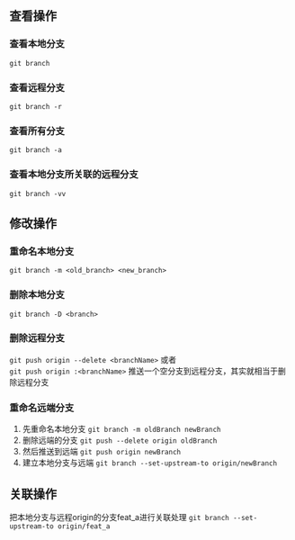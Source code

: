 ## 查看操作

### 查看本地分支    
`git branch`     

### 查看远程分支    
`git branch -r`     

### 查看所有分支    
`git branch -a`     

### 查看本地分支所关联的远程分支    
`git branch -vv`     


## 修改操作

### 重命名本地分支    
`git branch -m <old_branch> <new_branch>`     

### 删除本地分支    
`git branch -D <branch>`     

### 删除远程分支    
`git push origin --delete <branchName>` 或者    
`git push origin :<branchName>` 推送一个空分支到远程分支，其实就相当于删除远程分支

### 重命名远端分支
1. 先重命名本地分支 `git branch -m oldBranch newBranch`
2. 删除远端的分支 `git push --delete origin oldBranch`
3. 然后推送到远端 `git push origin newBranch`
4. 建立本地分支与远端 `git branch --set-upstream-to origin/newBranch`    

## 关联操作

把本地分支与远程origin的分支feat_a进行关联处理
`git branch --set-upstream-to origin/feat_a`
